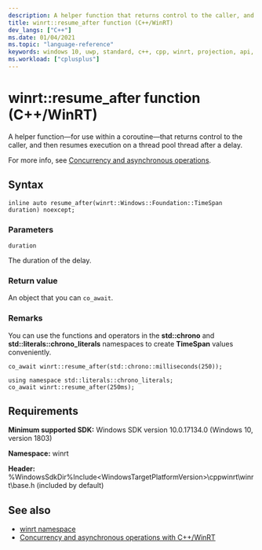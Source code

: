 ```yaml
---
description: A helper function that returns control to the caller, and then resumes execution on a thread pool thread after a delay.
title: winrt::resume_after function (C++/WinRT)
dev_langs: ["C++"]
ms.date: 01/04/2021
ms.topic: "language-reference"
keywords: windows 10, uwp, standard, c++, cpp, winrt, projection, api, reference
ms.workload: ["cplusplus"]
---
```


# winrt::resume_after function (C++/WinRT)

A helper function&mdash;for use within a coroutine&mdash;that returns control to the caller, and then resumes execution on a thread pool thread after a delay. 

For more info, see [Concurrency and asynchronous operations](/windows/uwp/cpp-and-winrt-apis/concurrency).

## Syntax
```cppwinrt
inline auto resume_after(winrt::Windows::Foundation::TimeSpan duration) noexcept;
```

### Parameters

`duration`

The duration of the delay.

### Return value 

An object that you can `co_await`.

### Remarks

You can use the functions and operators in the **std::chrono** and **std::literals::chrono_literals** namespaces to create **TimeSpan** values conveniently. 

```cppwinrt
co_await winrt::resume_after(std::chrono::milliseconds(250));
```

```cppwinrt
using namespace std::literals::chrono_literals;
co_await winrt::resume_after(250ms);
```

## Requirements

**Minimum supported SDK:** Windows SDK version 10.0.17134.0 (Windows 10, version 1803)

**Namespace:** winrt

**Header:** %WindowsSdkDir%Include\<WindowsTargetPlatformVersion>\cppwinrt\winrt\base.h (included by default)

## See also 
* [winrt namespace](winrt.md)
* [Concurrency and asynchronous operations with C++/WinRT](/windows/uwp/cpp-and-winrt-apis/concurrency)
